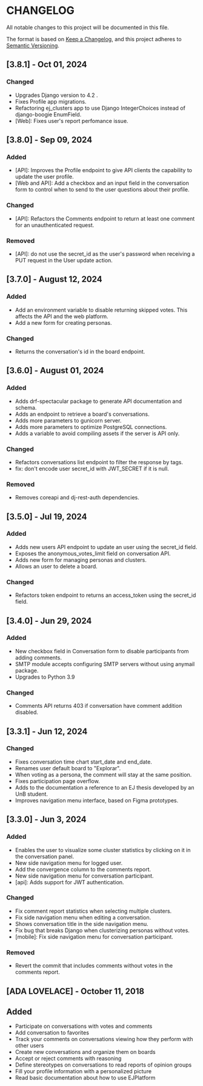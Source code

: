 # CHANGELOG

All notable changes to this project will be documented in this file.

The format is based on [Keep a Changelog](https://keepachangelog.com/en/1.1.0/),
and this project adheres to [Semantic Versioning](https://semver.org/spec/v2.0.0.html).

## [3.8.1] - Oct 01, 2024

### Changed

- Upgrades Django version to 4.2 .
- Fixes Profile app migrations.
- Refactoring ej_clusters app to use Django IntegerChoices instead of django-boogie EnumField.
- [Web]: Fixes user's report perfomance issue.


## [3.8.0] - Sep 09, 2024

### Added

- [API]: Improves the Profile endpoint to give API clients the capability to update the user profile.
- [Web and API]: Add a checkbox and an input field in the conversation form to control when to send to the user questions about their profile.

### Changed

- [API]: Refactors the Comments endpoint to return at least one comment for an unauthenticated request.

### Removed

- [API]: do not use the secret_id as the user's password when receiving a PUT request in the User update action.

## [3.7.0] - August 12, 2024

### Added

- Add an environment variable to disable returning skipped votes. This affects the API and the web platform.
- Add a new form for creating personas.

### Changed

- Returns the conversation's id in the board endpoint.

## [3.6.0] - August 01, 2024

### Added

- Adds drf-spectacular package to generate API documentation and schema.
- Adds an endpoint to retrieve a board's conversations.
- Adds more parameters to gunicorn server.
- Adds more parameters to optimize PostgreSQL connections.
- Adds a variable to avoid compiling assets if the server is API only.

### Changed

- Refactors conversations list endpoint to filter the response by tags.
- fix: don't encode user secret_id with JWT_SECRET if it is null.

### Removed

- Removes coreapi and dj-rest-auth dependencies.

## [3.5.0] - Jul 19, 2024

### Added

- Adds new users API endpoint to update an user using the secret_id field.
- Exposes the anonymous_votes_limit field on conversation API.
- Adds new form for managing personas and clusters.
- Allows an user to delete a board.

### Changed

- Refactors token endpoint to returns an access_token using the secret_id field.

## [3.4.0] - Jun 29, 2024

### Added

- New checkbox field in Conversation form to disable participants from adding comments.
- SMTP module accepts configuring SMTP servers without using anymail package.
- Upgrades to Python 3.9

### Changed

- Comments API returns 403 if conversation have comment addition disabled.

## [3.3.1] - Jun 12, 2024

### Changed

- Fixes conversation time chart start_date and end_date.
- Renames user default board to "Explorar".
- When voting as a persona, the comment will stay at the same position.
- Fixes participation page overflow.
- Adds to the documentation a reference to an EJ thesis developed by an UnB student.
- Improves navigation menu interface, based on Figma prototypes.

## [3.3.0] - Jun 3, 2024

### Added

- Enables the user to visualize some cluster statistics by clicking on it in the conversation panel.
- New side navigation menu for logged user.
- Add the convergence column to the comments report.
- New side navigation menu for conversation participant.
- [api]: Adds support for JWT authentication.

### Changed

- Fix comment report statistics when selecting multiple clusters.
- Fix side navigation menu when editing a conversation.
- Shows conversation title in the side navigation menu.
- Fix bug that breaks Django when clusterizing personas without votes.
- [mobile]: Fix side navigation menu for conversation participant.

### Removed

- Revert the commit that includes comments without votes in the comments report.

## [ADA LOVELACE] - October 11, 2018

## Added

- Participate on conversations with votes and comments
- Add conversation to favorites
- Track your comments on conversations viewing how they perform with other users
- Create new conversations and organize them on boards
- Accept or reject comments with reasoning
- Define stereotypes on conversations to read reports of opinion groups
- Fill your profile information with a personalized picture
- Read basic documentation about how to use EJPlatform
